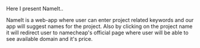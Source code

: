 Here I present NameIt..

NameIt is a web-app where user can enter project related keywords and our app will suggest names for the project. Also by clicking on the project name it will redirect user to namecheap's official page where user will be able to see available domain and it's price.